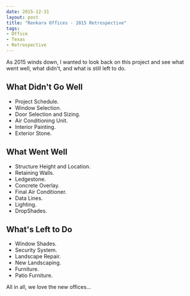 ```yaml
---
date: 2015-12-31
layout: post
title: "Renkara Offices - 2015 Retrospective"
tags:
- Office
- Texas
- Retrospective
---
```


As 2015 winds down, I wanted to look back on this project and see what went well, what didn't, and what is still left to do.

## What Didn't Go Well

* Project Schedule.
* Window Selection.
* Door Selection and Sizing.
* Air Conditioning Unit.
* Interior Painting.
* Exterior Stone.

## What Went Well

* Structure Height and Location.
* Retaining Walls.
* Ledgestone.
* Concrete Overlay.
* Final Air Conditioner.
* Data Lines.
* Lighting.
* DropShades.

## What's Left to Do

* Window Shades.
* Security System.
* Landscape Repair.
* New Landscaping.
* Furniture.
* Patio Furniture.

All in all, we love the new offices...

